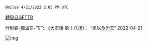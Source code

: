 `@miles 4/21/2022 2:05 PM UTC`

[轉發自GETTR](https://gettr.com/post/p16d6tqb4cd)

叶钊颖-郝海东-飞飞 《大实话·第十八场》： “民以食为天”   2022-04-21

![img](https://media.gettr.com/group3/origin/2022/04/21/14/84924837-41c8-8f53-5f5b-1fd91374b125/6383d6c383a688bc0ce747d8282e44b3.jpeg)
